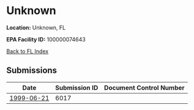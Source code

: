 # Unknown

**Location:** Unknown, FL

**EPA Facility ID:** 100000074643

[Back to FL Index](../../index.md)

## Submissions

| Date | Submission ID | Document Control Number |
|------|--------------|-------------------------|
| [1999-06-21](submissions/6017.md) | 6017 |  |
